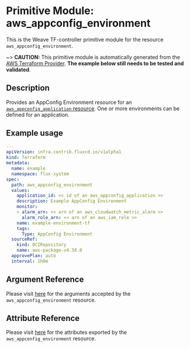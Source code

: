 
# Primitive Module: aws_appconfig_environment

This is the Weave TF-controller primitive module for the resource `aws_appconfig_environment`.

~> **CAUTION:** This primitive module is automatically generated from the [AWS Terraform Provider](https://registry.terraform.io/providers/hashicorp/aws/latest/docs/resources/appconfig_environment). **The example below still needs to be tested and validated**.

## Description

Provides an AppConfig Environment resource for an [`aws_appconfig_application` resource](appconfig_application.html.markdown). One or more environments can be defined for an application.

## Example usage

```yaml
---
apiVersion: infra.contrib.fluxcd.io/v1alpha1
kind: Terraform
metadata:
  name: example
  namespace: flux-system
spec:
  path: aws_appconfig_environment
  values:
    application_id: << id of an aws_appconfig_application >>
    description: Example AppConfig Environment
    monitor:
    - alarm_arn: << arn of an aws_cloudwatch_metric_alarm >>
      alarm_role_arn: << arn of an aws_iam_role >>
    name: example-environment-tf
    tags:
      Type: AppConfig Environment
  sourceRef:
    kind: OCIRepository
    name: aws-package-v4.38.0
  approvePlan: auto
  interval: 1h0m
```

## Argument Reference

Please visit [here](https://registry.terraform.io/providers/hashicorp/aws/latest/docs/resources/appconfig_environment#argument-reference) for the arguments accepted by the `aws_appconfig_environment` resource.

## Attribute Reference

Please visit [here](https://registry.terraform.io/providers/hashicorp/aws/latest/docs/resources/appconfig_environment#attributes-reference) for the attributes exported by the `aws_appconfig_environment` resource.

